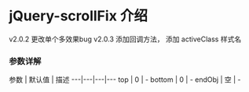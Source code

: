 
# jQuery-scrollFix 介绍

v2.0.2 更改单个多效果bug
v2.0.3 添加回调方法， 添加 activeClass 样式名


### 参数详解

参数 | 默认值 | 描述
---|---|---|---
top | 0 | -
bottom | 0 | -
endObj | 空 | -